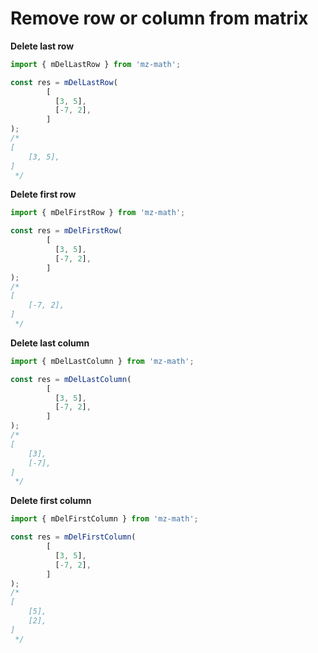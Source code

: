 # Remove row or column from matrix

**Delete last row**

```js
import { mDelLastRow } from 'mz-math';

const res = mDelLastRow(
        [
          [3, 5],
          [-7, 2],
        ]
);
/*
[
    [3, 5],
]
 */
```

**Delete first row**

```js
import { mDelFirstRow } from 'mz-math';

const res = mDelFirstRow(
        [
          [3, 5],
          [-7, 2],
        ]
);
/*
[
    [-7, 2],
]
 */
```

**Delete last column**

```js
import { mDelLastColumn } from 'mz-math';

const res = mDelLastColumn(
        [
          [3, 5],
          [-7, 2],
        ]
);
/*
[
    [3],
    [-7],
]
 */
```

**Delete first column**

```js
import { mDelFirstColumn } from 'mz-math';

const res = mDelFirstColumn(
        [
          [3, 5],
          [-7, 2],
        ]
);
/*
[
    [5],
    [2],
]
 */
```
